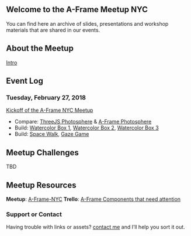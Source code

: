 ## Welcome to the A-Frame Meetup NYC 
You can find here an archive of slides, presentations and workshop materials that are shared in our events.

## About the Meetup
[Intro](/presentations/meetup_intro.pdf)

## Event Log
### Tuesday, February 27, 2018
[Kickoff of the A-Frame NYC Meetup](/presentations/meetup_kickoff_02-27-2018.pdf) 
* Compare: [ThreeJS Photosphere](/demos/01_ThreeJS_photosphere.html) & [A-Frame Photosphere](/demos/02_A-Frame_photosphere.html)
* Build: [Watercolor Box 1](/demos/03_A-Frame_watercolor_1.html), [Watercolor Box 2](/demos/04_A-Frame_watercolor_2.html), [Watercolor Box 3](/demos/05_A-Frame_watercolor_3.html)
* Build: [Space Walk](/demos/06_A-Frame_obj_space.html), [Gaze Game](/demos/07_A-Frame_gaze.html)

## Meetup Challenges
TBD

## Meetup Resources
**Meetup**: 
[A-Frame-NYC](https://www.meetup.com/A-Frame-NYC/)
**Trello**:
[A-Frame Components that need attention](https://trello.com/aframenycmeetup)


### Support or Contact
Having trouble with links or assets? [contact me](https://rolanddubois.com) and I’ll help you sort it out.
